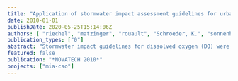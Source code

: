 ```yaml
---
title: "Application of stormwater impact assessment guidelines for urban lowland rivers – the challenge of distinction between background pollution and impacts of combined sewer overflows (CSO) (presented by Andreas Matzinger, participation of Pascale Rouault and Nicolas Caradot)"
date: 2010-01-01
publishDate: 2020-05-25T15:14:06Z
authors: [ "riechel", "matzinger", "rouault", "Schroeder, K.", "sonnenberg", "Pawlowsky-Reusing, E.", "Leszinski, M." ]
publication_types: ["0"]
abstract: "Stormwater impact guidelines for dissolved oxygen (DO) were applied to the Berlin River Spree, which (a) receives the effluents of more than 100 combined sewer discharge points and (b) is subject to significant anthropogenic background pollution. Discrimination of DO depressions, which are the direct result of combined sewer overflows (CSO) from DO depressions which are not related to CSO was achieved by combining stormwater impact guidelines with the analysis of data for: (i) rain events before critical DO depressions, (ii) water temperature (T) and conductivity as indicators for CSO impact in the river and (iii) T and DO before critical DO depressions to assess the effect of background pollution. Results indicate that the River Spree is in a critical state regarding DO for two main reasons: (a) upstream of the stretch with CSO discharge points because of background pollution and (b) downstream of the stretch because of CSO. Highly critical situations with DO < 2 mg L-1 only occurred under CSO influence. Nevertheless, the analysis underlines the importance of measures to reduce both CSO and background pollution in urban rivers."
featured: false
publication: "*NOVATECH 2010*"
projects: ["mia-cso"]
---
```


